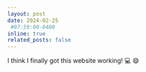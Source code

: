 ```yaml
---
layout: post
date: 2024-02-25
 #07:59:00-0400
inline: true
related_posts: false
---
```


I think I finally got this website working! :computer: :smile:
